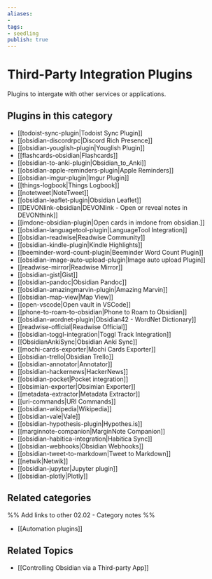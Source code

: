 ```yaml
---
aliases:
- 
tags: 
- seedling 
publish: true
---
```



# Third-Party Integration Plugins

Plugins to intergate with other services or applications.

## Plugins in this category

- [[todoist-sync-plugin|Todoist Sync Plugin]]
- [[obsidian-discordrpc|Discord Rich Presence]]
- [[obsidian-youglish-plugin|Youglish Plugin]]
- [[flashcards-obsidian|Flashcards]]
- [[obsidian-to-anki-plugin|Obsidian_to_Anki]]
- [[obsidian-apple-reminders-plugin|Apple Reminders]]
- [[obsidian-imgur-plugin|Imgur Plugin]]
- [[things-logbook|Things Logbook]]
- [[notetweet|NoteTweet]]
- [[obsidian-leaflet-plugin|Obsidian Leaflet]]
- [[DEVONlink-obsidian|DEVONlink - Open or reveal notes in DEVONthink]]
- [[imdone-obsidian-plugin|Open cards in imdone from obsidian.]]
- [[obsidian-languagetool-plugin|LanguageTool Integration]]
- [[obsidian-readwise|Readwise Community]]
- [[obsidian-kindle-plugin|Kindle Highlights]]
- [[beeminder-word-count-plugin|Beeminder Word Count Plugin]]
- [[obsidian-image-auto-upload-plugin|Image auto upload Plugin]]
- [[readwise-mirror|Readwise Mirror]]
- [[obsidian-gist|Gist]]
- [[obsidian-pandoc|Obsidian Pandoc]]
- [[obsidian-amazingmarvin-plugin|Amazing Marvin]]
- [[obsidian-map-view|Map View]]
- [[open-vscode|Open vault in VSCode]]
- [[phone-to-roam-to-obsidian|Phone to Roam to Obsidian]]
- [[obsidian-wordnet-plugin|Obsidian42 - WordNet Dictionary]]
- [[readwise-official|Readwise Official]]
- [[obsidian-toggl-integration|Toggl Track Integration]]
- [[ObsidianAnkiSync|Obsidian Anki Sync]]
- [[mochi-cards-exporter|Mochi Cards Exporter]]
- [[obsidian-trello|Obsidian Trello]]
- [[obsidian-annotator|Annotator]]
- [[obsidian-hackernews|HackerNews]]
- [[obsidian-pocket|Pocket integration]]
- [[obsimian-exporter|Obsimian Exporter]]
- [[metadata-extractor|Metadata Extractor]]
- [[uri-commands|URI Commands]]
- [[obsidian-wikipedia|Wikipedia]]
- [[obsidian-vale|Vale]]
- [[obsidian-hypothesis-plugin|Hypothes.is]]
- [[marginnote-companion|MarginNote Companion]]
- [[obsidian-habitica-integration|Habitica Sync]]
- [[obsidian-webhooks|Obsidian Webhooks]]
- [[obsidian-tweet-to-markdown|Tweet to Markdown]]
- [[netwik|Netwik]]
- [[obsidian-jupyter|Jupyter plugin]]
- [[obsidian-plotly|Plotly]]

## Related categories

%% Add links to other 02.02 - Category notes %%

- [[Automation plugins]]

## Related Topics
- [[Controlling Obsidian via a Third-party App]]